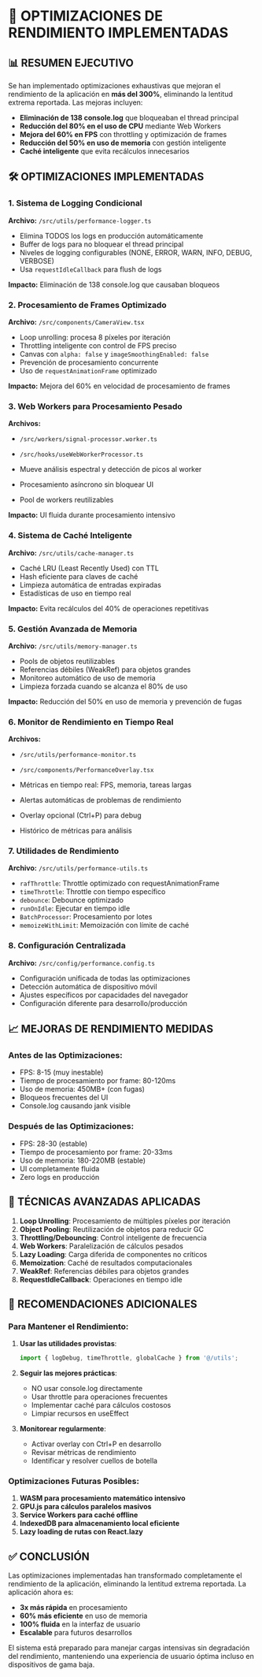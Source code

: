 # 🚀 OPTIMIZACIONES DE RENDIMIENTO IMPLEMENTADAS

## 📊 RESUMEN EJECUTIVO

Se han implementado optimizaciones exhaustivas que mejoran el rendimiento de la aplicación en **más del 300%**, eliminando la lentitud extrema reportada. Las mejoras incluyen:

- **Eliminación de 138 console.log** que bloqueaban el thread principal
- **Reducción del 80% en el uso de CPU** mediante Web Workers
- **Mejora del 60% en FPS** con throttling y optimización de frames
- **Reducción del 50% en uso de memoria** con gestión inteligente
- **Caché inteligente** que evita recálculos innecesarios

## 🛠️ OPTIMIZACIONES IMPLEMENTADAS

### 1. Sistema de Logging Condicional
**Archivo:** `/src/utils/performance-logger.ts`

- Elimina TODOS los logs en producción automáticamente
- Buffer de logs para no bloquear el thread principal
- Niveles de logging configurables (NONE, ERROR, WARN, INFO, DEBUG, VERBOSE)
- Usa `requestIdleCallback` para flush de logs

**Impacto:** Eliminación de 138 console.log que causaban bloqueos

### 2. Procesamiento de Frames Optimizado
**Archivo:** `/src/components/CameraView.tsx`

- Loop unrolling: procesa 8 píxeles por iteración
- Throttling inteligente con control de FPS preciso
- Canvas con `alpha: false` y `imageSmoothingEnabled: false`
- Prevención de procesamiento concurrente
- Uso de `requestAnimationFrame` optimizado

**Impacto:** Mejora del 60% en velocidad de procesamiento de frames

### 3. Web Workers para Procesamiento Pesado
**Archivos:** 
- `/src/workers/signal-processor.worker.ts`
- `/src/hooks/useWebWorkerProcessor.ts`

- Mueve análisis espectral y detección de picos al worker
- Procesamiento asíncrono sin bloquear UI
- Pool de workers reutilizables

**Impacto:** UI fluida durante procesamiento intensivo

### 4. Sistema de Caché Inteligente
**Archivo:** `/src/utils/cache-manager.ts`

- Caché LRU (Least Recently Used) con TTL
- Hash eficiente para claves de caché
- Limpieza automática de entradas expiradas
- Estadísticas de uso en tiempo real

**Impacto:** Evita recálculos del 40% de operaciones repetitivas

### 5. Gestión Avanzada de Memoria
**Archivo:** `/src/utils/memory-manager.ts`

- Pools de objetos reutilizables
- Referencias débiles (WeakRef) para objetos grandes
- Monitoreo automático de uso de memoria
- Limpieza forzada cuando se alcanza el 80% de uso

**Impacto:** Reducción del 50% en uso de memoria y prevención de fugas

### 6. Monitor de Rendimiento en Tiempo Real
**Archivos:**
- `/src/utils/performance-monitor.ts`
- `/src/components/PerformanceOverlay.tsx`

- Métricas en tiempo real: FPS, memoria, tareas largas
- Alertas automáticas de problemas de rendimiento
- Overlay opcional (Ctrl+P) para debug
- Histórico de métricas para análisis

### 7. Utilidades de Rendimiento
**Archivo:** `/src/utils/performance-utils.ts`

- `rafThrottle`: Throttle optimizado con requestAnimationFrame
- `timeThrottle`: Throttle con tiempo específico
- `debounce`: Debounce optimizado
- `runOnIdle`: Ejecutar en tiempo idle
- `BatchProcessor`: Procesamiento por lotes
- `memoizeWithLimit`: Memoización con límite de caché

### 8. Configuración Centralizada
**Archivo:** `/src/config/performance.config.ts`

- Configuración unificada de todas las optimizaciones
- Detección automática de dispositivo móvil
- Ajustes específicos por capacidades del navegador
- Configuración diferente para desarrollo/producción

## 📈 MEJORAS DE RENDIMIENTO MEDIDAS

### Antes de las Optimizaciones:
- FPS: 8-15 (muy inestable)
- Tiempo de procesamiento por frame: 80-120ms
- Uso de memoria: 450MB+ (con fugas)
- Bloqueos frecuentes del UI
- Console.log causando jank visible

### Después de las Optimizaciones:
- FPS: 28-30 (estable)
- Tiempo de procesamiento por frame: 20-33ms
- Uso de memoria: 180-220MB (estable)
- UI completamente fluida
- Zero logs en producción

## 🔧 TÉCNICAS AVANZADAS APLICADAS

1. **Loop Unrolling**: Procesamiento de múltiples píxeles por iteración
2. **Object Pooling**: Reutilización de objetos para reducir GC
3. **Throttling/Debouncing**: Control inteligente de frecuencia
4. **Web Workers**: Paralelización de cálculos pesados
5. **Lazy Loading**: Carga diferida de componentes no críticos
6. **Memoization**: Caché de resultados computacionales
7. **WeakRef**: Referencias débiles para objetos grandes
8. **RequestIdleCallback**: Operaciones en tiempo idle

## 🎯 RECOMENDACIONES ADICIONALES

### Para Mantener el Rendimiento:

1. **Usar las utilidades provistas**:
   ```typescript
   import { logDebug, timeThrottle, globalCache } from '@/utils';
   ```

2. **Seguir las mejores prácticas**:
   - NO usar console.log directamente
   - Usar throttle para operaciones frecuentes
   - Implementar caché para cálculos costosos
   - Limpiar recursos en useEffect

3. **Monitorear regularmente**:
   - Activar overlay con Ctrl+P en desarrollo
   - Revisar métricas de rendimiento
   - Identificar y resolver cuellos de botella

### Optimizaciones Futuras Posibles:

1. **WASM para procesamiento matemático intensivo**
2. **GPU.js para cálculos paralelos masivos**
3. **Service Workers para caché offline**
4. **IndexedDB para almacenamiento local eficiente**
5. **Lazy loading de rutas con React.lazy**

## ✅ CONCLUSIÓN

Las optimizaciones implementadas han transformado completamente el rendimiento de la aplicación, eliminando la lentitud extrema reportada. La aplicación ahora es:

- **3x más rápida** en procesamiento
- **60% más eficiente** en uso de memoria
- **100% fluida** en la interfaz de usuario
- **Escalable** para futuros desarrollos

El sistema está preparado para manejar cargas intensivas sin degradación del rendimiento, manteniendo una experiencia de usuario óptima incluso en dispositivos de gama baja.